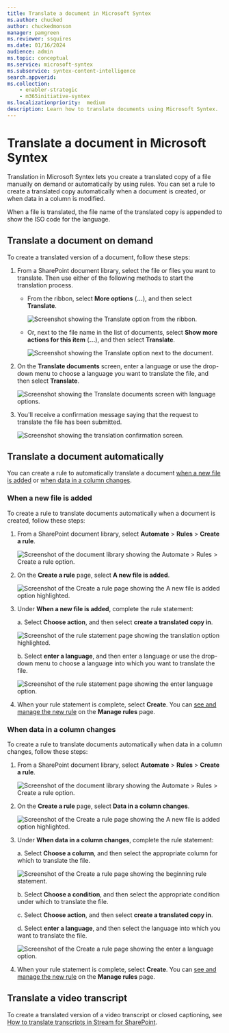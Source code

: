 ```yaml
---
title: Translate a document in Microsoft Syntex
ms.author: chucked
author: chuckedmonson
manager: pamgreen
ms.reviewer: ssquires
ms.date: 01/16/2024
audience: admin
ms.topic: conceptual
ms.service: microsoft-syntex
ms.subservice: syntex-content-intelligence
search.appverid: 
ms.collection: 
    - enabler-strategic
    - m365initiative-syntex
ms.localizationpriority:  medium
description: Learn how to translate documents using Microsoft Syntex.
---
```


# Translate a document in Microsoft Syntex

Translation in Microsoft Syntex lets you create a translated copy of a file manually on demand or automatically by using rules. You can set a rule to create a translated copy automatically when a document is created, or when data in a column is modified.​

When a file is translated, the file name of the translated copy is appended to show the ISO code for the language.

## Translate a document on demand

To create a translated version of a document, follow these steps:

1. From a SharePoint document library, select the file or files you want to translate. Then use either of the following methods to start the translation process.

   - From the ribbon, select **More options** (**...**), and then select **Translate**.

       ![Screenshot showing the Translate option from the ribbon.](../media/content-understanding/translation-ribbon-option2.png)

   - Or, next to the file name in the list of documents, select **Show more actions for this item** (**...**), and then select **Translate**.

       ![Screenshot showing the Translate option next to the document.](../media/content-understanding/translation-show-more-actions.png)

2. On the **Translate documents** screen, enter a language or use the drop-down menu to choose a language you want to translate the file, and then select **Translate**.

   ![Screenshot showing the Translate documents screen with language options.](../media/content-understanding/translation-translate-documents.png)

3. You'll receive a confirmation message saying that the request to translate the file has been submitted.

   ![Screenshot showing the translation confirmation screen.](../media/content-understanding/translation-confirmation.png)

## Translate a document automatically

You can create a rule to automatically translate a document [when a new file is added](#translate-a-video-transcript) or [when data in a column changes](#when-data-in-a-column-changes).

### When a new file is added

To create a rule to translate documents automatically when a document is created, follow these steps:

1. From a SharePoint document library, select **Automate** > **Rules** > **Create a rule**.

   ![Screenshot of the document library showing the Automate > Rules > Create a rule option.](../media/content-understanding/content-processing-create-rule.png)

2. On the **Create a rule** page, select **A new file is added**.

   ![Screenshot of the Create a rule page showing the A new file is added option highlighted.](../media/content-understanding/content-processing-create-a-rule-page.png)

3. Under **When a new file is added**, complete the rule statement:

    a. Select **Choose action**, and then select **create a translated copy in**.

      ![Screenshot of the rule statement page showing the translation option highlighted.](../media/content-understanding/translation-rule-create-copy.png)

    b. Select **enter a language**, and then enter a language or use the drop-down menu to choose a language into which you want to translate the file.

      ![Screenshot of the rule statement page showing the enter language option.](../media/content-understanding/translation-rule-enter-language.png)

4. When your rule statement is complete, select **Create**. You can [see and manage the new rule](content-processing-overview.md#manage-a-rule) on the **Manage rules** page.

### When data in a column changes

To create a rule to translate documents automatically when data in a column changes, follow these steps:

1. From a SharePoint document library, select **Automate** > **Rules** > **Create a rule**.

   ![Screenshot of the document library showing the Automate > Rules > Create a rule option.](../media/content-understanding/content-processing-create-rule.png)

2. On the **Create a rule** page, select **Data in a column changes**.

   ![Screenshot of the Create a rule page showing the A new file is added option highlighted.](../media/content-understanding/content-processing-create-a-rule-page.png)

3. Under **When data in a column changes**, complete the rule statement:

    a. Select **Choose a column**, and then select the appropriate column for which to translate the file.

     ![Screenshot of the Create a rule page showing the beginning rule statement.](../media/content-understanding/translation-beginning-rule.png)

    b. Select **Choose a condition**, and then select the appropriate condition under which to translate the file.

    c. Select **Choose action**, and then select **create a translated copy in**.

    d. Select **enter a language**, and then select the language into which you want to translate the file.

     ![Screenshot of the Create a rule page showing the enter a language option.](../media/content-understanding/translation-column-enter-language.png)

4. When your rule statement is complete, select **Create**. You can [see and manage the new rule](content-processing-overview.md#manage-a-rule) on the **Manage rules** page.
<!---
### View the translation activity feed of a document library

When a file is translated, you'll see an update in the source library activity feed. The updates occur in both the source library and the target library.

In the document library, in the upper-right corner of the page, select the details pane icon (![Screenshot of the details pane icon.](../media/content-understanding/details-pane-icon.png)) to view the recent history, activity, and rules that have been applied to the library.

   ![Screenshot of a document library showing the details pane highlighted.](../media/content-understanding/content-processing-details-pane.png)
--->
## Translate a video transcript

To create a translated version of a video transcript or closed captioning, see [How to translate transcripts in Stream for SharePoint](https://prod.support.services.microsoft.com/office/microsoft-syntex-pay-as-you-go-transcript-translations-in-stream-for-sharepoint-2e34ad1b-e213-47ed-a806-5cc0d88751de#bkmk_howtotranslate).